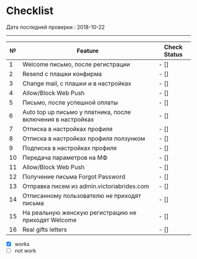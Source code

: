 <h1>Checklist</h1>

Дата последней проверки : 2018-10-22

-------------------------------------
| № |   Feature      | Check Status |
|---|----------------|--------------|
| 1 | Welcome письмо, после регистрации | - []
| 2 | Resend с плашки конфирма| - []
| 3 | Change mail, c плашки и в настройках | - []
| 4 | Allow/Block Web Push | - []
| 5 | Письмо, после успешной оплаты | - []
| 6 | Auto top up пиcьмо у платника, после включения в настройках | - []
| 7 | Отписка в настройках профиля | - []
| 8 | Отписка в настройках профиля ползунком | - []
| 9 | Подписка в настройках профиля | - []
|10 | Передача параметров на МФ | - []
|11 | Allow/Block Web Push | - []
|12 | Получение письма Forgot Password  | - []
|13 | Отправка писем из admin.victoriabrides.com | - []
|14 | Отписанному пользователю не приходят письма | - []
|15 | На реальную женскую регистрацию не приходят Welcome | - []
|16 | Real gifts letters | - []


- [x] works
- [ ] not work